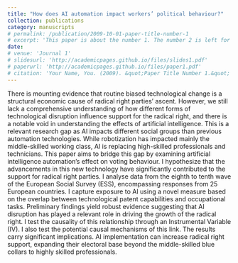 ```yaml
---
title: "How does AI automation impact workers’ political behaviour?"
collection: publications
category: manuscripts
# permalink: /publication/2009-10-01-paper-title-number-1
# excerpt: 'This paper is about the number 1. The number 2 is left for future work.'
date: 
# venue: 'Journal 1'
# slidesurl: 'http://academicpages.github.io/files/slides1.pdf'
# paperurl: 'http://academicpages.github.io/files/paper1.pdf'
# citation: 'Your Name, You. (2009). &quot;Paper Title Number 1.&quot; <i>Journal 1</i>. 1(1).'
---
```


There is mounting evidence that routine biased technological change is a structural economic cause of radical right parties’ ascent. However, we still lack a comprehensive understanding of how different forms of technological disruption influence support for the radical right, and there is a notable void in understanding the effects of artificial intelligence. This is a relevant research gap as AI impacts different social groups than previous automation technologies. While robotization has impacted mainly the middle-skilled working class, AI is replacing high-skilled professionals and technicians. This paper aims to bridge this gap by examining artificial intelligence automation’s effect on voting behaviour. I hypothesize that the advancements in this new technology have significantly contributed to the support for radical right parties. I analyse data from the eighth to tenth wave of the European Social Survey (ESS), encompassing responses from 25 European countries. I capture exposure to AI using a novel measure based on the overlap between technological patent capabilities and occupational tasks. Preliminary findings yield robust evidence suggesting that AI disruption has played a relevant role in driving the growth of the radical right. I test the causality of this relationship through an Instrumental Variable (IV). I also test the potential causal mechanisms of this link. The results carry significant implications. AI implementation can increase radical right support, expanding their electoral base beyond the middle-skilled blue collars to highly skilled professionals.
